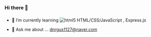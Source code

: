 ### Hi there 👋


### 
- 🌱 I’m currently learning ![html5](https://user-images.githubusercontent.com/65962363/201860851-0f826f0d-57c5-4fcc-8fa5-76df0b2dc3b5.svg)
 HTML/CSS/JavaScript , Express.js

- 💬 Ask me about ...
dnrgus1127@naver.com


<!--
**dnrgus1127/dnrgus1127** is a ✨ _special_ ✨ repository because its `README.md` (this file) appears on your GitHub profile.

Here are some ideas to get you started:

- 🔭 I’m currently working on ...
- 🌱 I’m currently learning ...
- 👯 I’m looking to collaborate on ...
- 🤔 I’m looking for help with ...
- 💬 Ask me about ...
- 📫 How to reach me: ...
- 😄 Pronouns: ...
- ⚡ Fun fact: ...
-->
